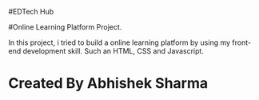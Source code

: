 #EDTech Hub

#Online Learning Platform Project.

In this project, i tried to build a online learning platform by using my front-end development skill.
Such an HTML, CSS and Javascript.
# Created By Abhishek Sharma
